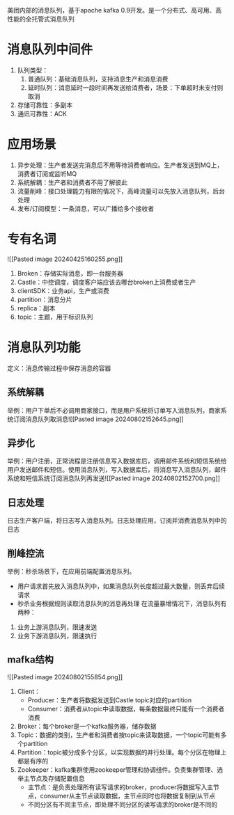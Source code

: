 
美团内部的消息队列，基于apache kafka 0.9开发。是一个分布式、高可用、高性能的全托管式消息队列
# 消息队列中间件
1. 队列类型：
	1. 普通队列：基础消息队列，支持消息生产和消息消费
	2. 延时队列：消息延时一段时间再发送给消费者，场景：下单超时未支付则取消
2. 存储可靠性：多副本
3. 通讯可靠性：ACK
# 应用场景
1. 异步处理：生产者发送完消息后不用等待消费者响应。生产者发送到MQ上，消费者订阅或监听MQ
2. 系统解耦：生产者和消费者不用了解彼此
3. 流量削峰：接口处理能力有限的情况下，高峰流量可以先放入消息队列，后台处理
4. 发布/订阅模型：一条消息，可以广播给多个接收者
# 专有名词
![[Pasted image 20240425160255.png]]
1. Broken：存储实际消息，即一台服务器
2. Castle：中控调度，调度客户端应该去哪台broken上消费或者生产
3. clientSDK：业务api，生产或消费
4. partition：消息分片
5. replica：副本
6. topic：主题，用于标识队列

# 消息队列功能
定义：消息传输过程中保存消息的容器
## 系统解耦
举例：用户下单后不必调用商家接口，而是用户系统将订单写入消息队列，商家系统订阅消息队列取消息![[Pasted image 20240802152645.png]]
## 异步化
举例：用户注册，正常流程是注册信息写入数据库后，调用邮件系统和短信系统给用户发送邮件和短信。使用消息队列，写入数据库后，将消息写入消息队列，邮件系统和短信系统订阅消息队列再发送![[Pasted image 20240802152700.png]]
## 日志处理
日志生产客户端，将日志写入消息队列。日志处理应用，订阅并消费消息队列中的日志
## 削峰控流
举例：秒杀场景下，在应用前端配置消息队列。
- 用户请求首先放入消息队列中，如果消息队列长度超过最大数量，则丢弃后续请求
- 秒杀业务根据规则读取消息队列的消息再处理
在流量暴增情况下，消息队列有两种：
1. 业务上游消息队列，限速发送
2. 业务下游消息队列，限速执行
## mafka结构
![[Pasted image 20240802155854.png]]
1. Client：
	- Producer：生产者将数据发送到Castle topic对应的partition
	- Consumer：消费者从topic中读取数据，每条数据最终只能有一个消费者消费
2. Broker：每个broker是一个kafka服务器，储存数据
3. Topic：数据的类别，生产者和消费者按topic来读取数据，一个topic可能有多个partition
4. Partition：topic被分成多个分区，以实现数据的并行处理。每个分区在物理上都是有序的
5. Zookeeper：kafka集群使用zookeeper管理和协调组件。负责集群管理、选举主节点及存储配置信息
	- 主节点：是负责处理所有读写请求的broker，producer将数据写入主节点，consumer从主节点读取数据，主节点同时也将数据复制到从节点
	- 不同分区有不同主节点，即处理不同分区的读写请求的broker是不同的